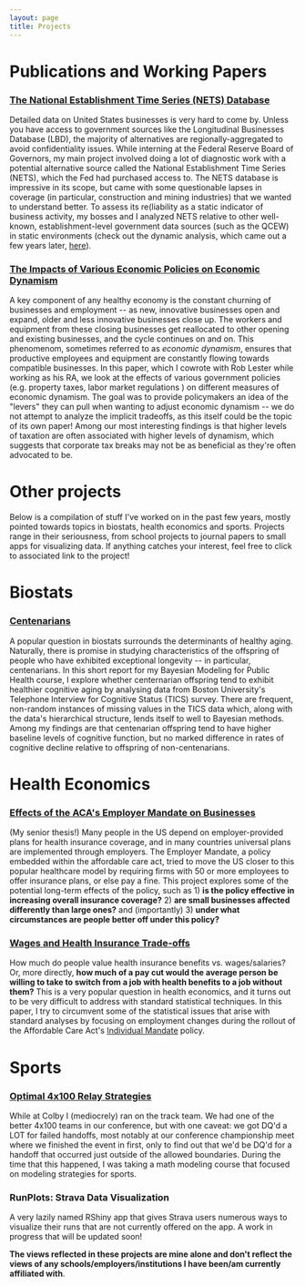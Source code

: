 ```yaml
---
layout: page
title: Projects
---
```


# Publications and Working Papers

### [The National Establishment Time Series (NETS) Database](https://www.federalreserve.gov/econres/feds/files/2017110pap.pdf)
Detailed data on United States businesses is very hard to come by. Unless you have access to government sources like the Longitudinal Businesses Database (LBD), the majority of alternatives are regionally-aggregated to avoid confidentiality issues. While interning at the Federal Reserve Board of Governors, my main project involved doing a lot of diagnostic work with a potential alternative source called the National Establishment Time Series (NETS), which the Fed had purchased access to. The NETS database is impressive in its scope, but came with some questionable lapses in coverage (in particular, construction and mining industries) that we wanted to understand better. To assess its re(liability as a static indicator of business activity, my bosses and I analyzed NETS relative to other well-known, establishment-level government data sources (such as the QCEW) in static environments (check out the dynamic analysis, which came out a few years later, [here](https://conference.nber.org/conf_papers/f142811.pdf)). 

### [The Impacts of Various Economic Policies on Economic Dynamism](https://kbarnatchez.github.io/assets/coep.12194.pdf)
A key component of any healthy economy is the constant churning of businesses and employment -- as new, innovative businesses open and expand, older and less innovative businesses close up. The workers and equipment from these closing businesses get reallocated to other opening and existing businesses, and the cycle continues on and on. This phenomenom, sometimes referred to as _economic dynamism_, ensures that productive employees and equipment are constantly flowing towards compatible businesses. In this paper, which I cowrote with Rob Lester while working as his RA, we look at the effects of various government policies (e.g. property taxes, labor market regulations ) on different measures of economic dynamism. The goal was to provide policymakers an idea of the "levers" they can pull when wanting to adjust economic dynamism -- we do not attempt to analyze the implicit tradeoffs, as this itself could be the topic of its own paper! Among our most interesting findings is that higher levels of taxation are often associated with higher levels of dynamism, which suggests that corporate tax breaks may not be as beneficial as they're often advocated to be.

# Other projects

Below is a compilation of stuff I've worked on in the past few years, mostly pointed towards topics in biostats, health economics and sports. Projects range in their seriousness, from school projects to journal papers to small apps for visualizing data. If anything catches your interest, feel free to click to associated link to the project!

# Biostats

### [Centenarians](https://kbarnatchez.github.io/assets/final_project.pdf)
A popular question in biostats surrounds the determinants of healthy aging. Naturally, there is promise in studying characteristics of the offspring of people who have exhibited exceptional longevity -- in particular, centenarians. In this short report for my Bayesian Modeling for Public Health course, I explore whether centernarian offspring tend to exhibit healthier cognitive aging by analysing data from Boston University's Telephone Interview for Cognitive Status (TICS) survey. There are frequent, non-random instances of missing values in the TICS data which, along with the data's hierarchical structure, lends itself to well to Bayesian methods. Among my findings are that centenarian offspring tend to have higher baseline levels of cognitive function, but no marked difference in rates of cognitive decline relative to offspring of non-centenarians.

# Health Economics

### [Effects of the ACA's Employer Mandate on Businesses](http://www.colby.edu/econ/wp-content/uploads/sites/73/2018/08/kb_thesis-4.pdf)
(My senior thesis!) Many people in the US depend on employer-provided plans for health insurance coverage, and in many countries universal plans are implemented through employers. The Employer Mandate, a policy embedded within the affordable care act, tried to move the US closer to this popular healthcare model by requiring firms with 50 or more employees to offer insurance plans, or else pay a fine. This project explores some of the potential long-term effects of the policy, such as 1) **is the policy effective in increasing overall insurance coverage?** 2) **are small businesses affected differently than large ones?**  and (importantly) 3) **under what circumstances are people better off under this policy?**

### [Wages and Health Insurance Trade-offs](https://kbarnatchez.github.io/assets/kmb_ec318.pdf)
How much do people value health insurance benefits vs. wages/salaries? Or, more directly, **how much of a pay cut would the average person be willing to take to switch from a job with health benefits to a job without them?** This is a very popular question in health economics, and it turns out to be very difficult to address with standard statistical techniques. In this paper, I try to circumvent some of the statistical issues that arise with standard analyses by focusing on employment changes during the rollout of the Affordable Care Act's [Individual Mandate](https://en.wikipedia.org/wiki/Individual_mandate) policy.

# Sports

### [Optimal 4x100 Relay Strategies](https://kbarnatchez.github.io/assets/kb_exchanges.pdf)
While at Colby I (mediocrely) ran on the track team. We had one of the better 4x100 teams in our conference, but with one caveat: we got DQ'd a LOT for failed handoffs, most notably at our conference championship meet where we finished the event in first, only to find out that we'd be DQ'd for a handoff that occurred just outside of the allowed boundaries. During the time that this happened, I was taking a math modeling course that focused on modeling strategies for sports. 

### RunPlots: Strava Data Visualization
A very lazily named RShiny app that gives Strava users numerous ways to visualize their runs that are not currently offered on the app. A work in progress that will be updated soon!


**The views reflected in these projects are mine alone and don't reflect the views of any schools/employers/institutions I have been/am currently affiliated with**.
